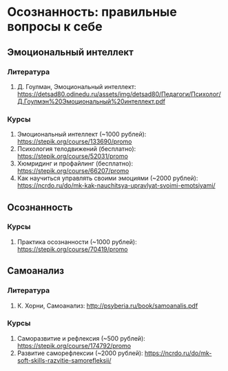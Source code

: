 # Осознанность: правильные вопросы к себе

## Эмоциональный интеллект

### Литература
1. Д. Гоулман, Эмоциональный интеллект: https://detsad80.odinedu.ru/assets/img/detsad80/Педагоги/Психолог/Д.Гоулмэн%20Эмоциональный%20интеллект.pdf

### Курсы
1. Эмоциональный интеллект (~1000 рублей): https://stepik.org/course/133690/promo
2. Психология телодвижений (бесплатно): https://stepik.org/course/52031/promo
3. Хюмридинг и профайлинг (бесплатно): https://stepik.org/course/66207/promo
4. Как научиться управлять своими эмоциями (~2000 рублей): https://ncrdo.ru/do/mk-kak-nauchitsya-upravlyat-svoimi-emotsiyami/

## Осознанность

### Курсы
1. Практика осознанности (~1000 рублей): https://stepik.org/course/70419/promo

## Самоанализ

### Литература
1. К. Хорни, Самоанализ: http://psyberia.ru/book/samoanalis.pdf

### Курсы
1. Саморазвитие и рефлексия (~500 рублей): https://stepik.org/course/174792/promo
2. Развитие саморефлексии (~2000 рублей): https://ncrdo.ru/do/mk-soft-skills-razvitie-samorefleksii/
